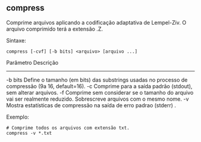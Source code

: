## compress

Comprime arquivos aplicando a codificação adaptativa de Lempel-Ziv.
O arquivo comprimido terá a extensão .Z.

Sintaxe: 

	compress [-cvf] [-b bits] <arquivo> [arquivo ...]

Parâmetro Descrição
--------- ---------
-b        bits Define o tamanho (em bits) das substrings usadas
          no processo de compressão (9a 16, default=16).
-c        Comprime para a saída padrão (stdout), sem
          alterar arquivos.
-f        Comprime sem considerar se o tamanho do
          arquivo vai ser realmente reduzido. Sobrescreve
          arquivos com o mesmo nome.
-v        Mostra estatísticas de compressão na saída de
          erro padrao (stderr) .

Exemplo:

	# Comprime todos os arquivos com extensão txt.
	compress -v *.txt



